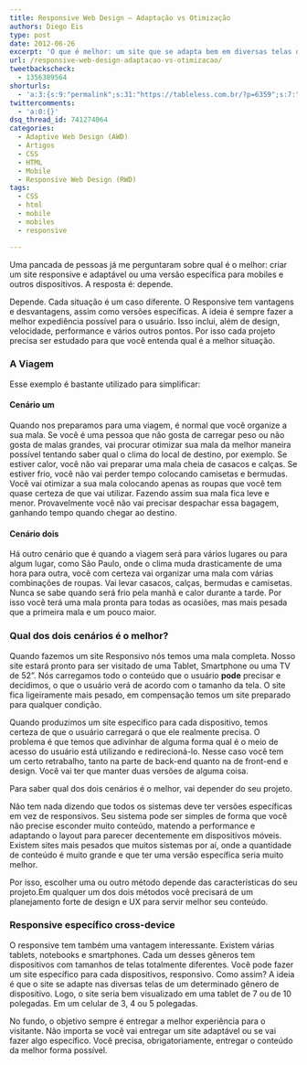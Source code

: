 ```yaml
---
title: Responsive Web Design – Adaptação vs Otimização
authors: Diego Eis
type: post
date: 2012-06-26
excerpt: 'O que é melhor: um site que se adapta bem em diversas telas ou um site totalmente otimizado e de alta perfomance?'
url: /responsive-web-design-adaptacao-vs-otimizacao/
tweetbackscheck:
  - 1356389564
shorturls:
  - 'a:3:{s:9:"permalink";s:31:"https://tableless.com.br/?p=6359";s:7:"tinyurl";s:26:"https://tinyurl.com/6ma7et6";s:4:"isgd";s:19:"https://is.gd/2gSOXg";}'
twittercomments:
  - 'a:0:{}'
dsq_thread_id: 741274064
categories:
  - Adaptive Web Design (AWD)
  - Artigos
  - CSS
  - HTML
  - Mobile
  - Responsive Web Design (RWD)
tags:
  - CSS
  - html
  - mobile
  - mobiles
  - responsive

---
```

Uma pancada de pessoas já me perguntaram sobre qual é o melhor: criar um site responsive e adaptável ou uma versão específica para mobiles e outros dispositivos. A resposta é: depende.

Depende. Cada situação é um caso diferente. O Responsive tem vantagens e desvantagens, assim como versões específicas. A ideia é sempre fazer a melhor expediência possível para o usuário. Isso inclui, além de design, velocidade, performance e vários outros pontos. Por isso cada projeto precisa ser estudado para que você entenda qual é a melhor situação.

### A Viagem

Esse exemplo é bastante utilizado para simplificar:

#### Cenário um

Quando nos preparamos para uma viagem, é normal que você organize a sua mala. Se você é uma pessoa que não gosta de carregar peso ou não gosta de malas grandes, vai procurar otimizar sua mala da melhor maneira possível tentando saber qual o clima do local de destino, por exemplo. Se estiver calor, você não vai preparar uma mala cheia de casacos e calças. Se estiver frio, você não vai perder tempo colocando camisetas e bermudas. Você vai otimizar a sua mala colocando apenas as roupas que você tem quase certeza de que vai utilizar. Fazendo assim sua mala fica leve e menor. Provavelmente você não vai precisar despachar essa bagagem, ganhando tempo quando chegar ao destino.

#### Cenário dois

Há outro cenário que é quando a viagem será para vários lugares ou para algum lugar, como São Paulo, onde o clima muda drasticamente de uma hora para outra, você com certeza vai organizar uma mala com várias combinações de roupas. Vai levar casacos, calças, bermudas e camisetas. Nunca se sabe quando será frio pela manhã e calor durante a tarde. Por isso você terá uma mala pronta para todas as ocasiões, mas mais pesada que a primeira mala e um pouco maior.

### Qual dos dois cenários é o melhor?

Quando fazemos um site Responsivo nós temos uma mala completa. Nosso site estará pronto para ser visitado de uma Tablet, Smartphone ou uma TV de 52&#8221;. Nós carregamos todo o conteúdo que o usuário **pode** precisar e decidimos, o que o usuário verá de acordo com o tamanho da tela. O site fica ligeiramente mais pesado, em compensação temos um site preparado para qualquer condição.

Quando produzimos um site específico para cada dispositivo, temos certeza de que o usuário carregará o que ele realmente precisa. O problema é que temos que adivinhar de alguma forma qual é o meio de acesso do usuário está utilizando e redirecioná-lo. Nesse caso você tem um certo retrabalho, tanto na parte de back-end quanto na de front-end e design. Você vai ter que manter duas versões de alguma coisa. 

Para saber qual dos dois cenários é o melhor, vai depender do seu projeto.
  
Não tem nada dizendo que todos os sistemas deve ter versões específicas em vez de responsivos. Seu sistema pode ser simples de forma que você não precise esconder muito conteúdo, matendo a performance e adaptando o layout para parecer decentemente em dispositivos móveis. Existem sites mais pesados que muitos sistemas por aí, onde a quantidade de conteúdo é muito grande e que ter uma versão específica seria muito melhor.

Por isso, escolher uma ou outro método depende das características do seu projeto.Em qualquer um dos dois métodos você precisará de um planejamento forte de design e UX para servir melhor seu conteúdo. 

### Responsive específico cross-device

O responsive tem também uma vantagem interessante. Existem várias tablets, notebooks e smartphones. Cada um desses gêneros tem dispositivos com tamanhos de telas totalmente diferentes. Você pode fazer um site específico para cada dispositivos, responsivo. Como assim? A ideia é que o site se adapte nas diversas telas de um determinado gênero de dispositivo. Logo, o site seria bem visualizado em uma tablet de 7 ou de 10 polegadas. Em um celular de 3, 4 ou 5 polegadas.

No fundo, o objetivo sempre é entregar a melhor experiência para o visitante. Não importa se você vai entregar um site adaptável ou se vai fazer algo específico. Você precisa, obrigatoriamente, entregar o conteúdo da melhor forma possível.
